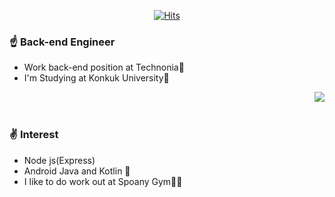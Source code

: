 <div align=center>

[![Hits](https://hits.seeyoufarm.com/api/count/incr/badge.svg?url=https%3A%2F%2Fgithub.com%2FWooSangGyu)](https://hits.seeyoufarm.com) 

</div>

### ☝️ Back-end Engineer
- Work back-end position at Technonia🏢
- I'm Studying at Konkuk University🏤

<a href="https://github.com/anuraghazra/github-readme-stats"><img align="right" src="https://github-readme-stats.anuraghazra1.vercel.app/api?username=WooSangGyu&show_icons=true&hide_title=true" /></a>
<br />
<br />

### ✌️ Interest
- Node js(Express)
- Android Java and Kotlin 👀
- I like to do work out at Spoany Gym💪🏻
